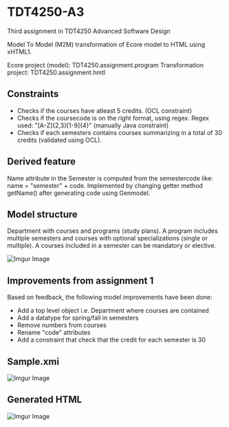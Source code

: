 # TDT4250-A3
Third assignment in TDT4250 Advanced Software Design

Model To Model (M2M) transformation of Ecore model to HTML using xHTML1.

Ecore project (model): TDT4250.assignment.program
Transformation project: TDT4250.assignment.hmtl

Constraints
------
* Checks if the courses have atleast 5 credits. (OCL constraint)
* Checks if the coursecode is on the right format, using regex. Regex used: "[A-Z]{2,3}[1-9]{4}" (manually Java constraint)
* Checks if each semesters contains courses summarizing in a total of 30 credits (validated using OCL).

Derived feature
------
Name attribute in the Semester is computed from the semestercode like: name = "semester" + code.
Implemented by changing getter method getName() after generating code using Genmodel.

Model structure
------
Department with courses and programs (study plans). A program includes multiple semesters and courses with optional specializations (single or multiple). A courses included in a semester can be mandatory or elective.

![Imgur Image](https://i.imgur.com/9H9FvDd.png)


Improvements from assignment 1
------
Based on feedback, the following model improvements have been done:

* Add a top level object i.e. Department where courses are contained
* Add a datatype for spring/fall in semesters
* Remove numbers from courses
* Rename "code" attributes
* Add a constraint that check that the credit for each semester is 30

Sample.xmi
------
![Imgur Image](https://i.imgur.com/PpvA2Re.png)

Generated HTML
------
![Imgur Image](https://i.imgur.com/r0ukTNU.png)
